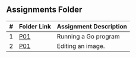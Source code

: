 ##  Assignments Folder

|   #   | Folder Link | Assignment Description |
| :---: | ----------- | ---------------------- |
|  1    | [P01](https://github.com/Sudhir0228/4143-PLC/tree/main/Assignment/P01)| Running a Go program |
|  2    | [P01](https://github.com/Sudhir0228/4143-PLC/tree/main/Assignment/P02)| Editing an image. |
